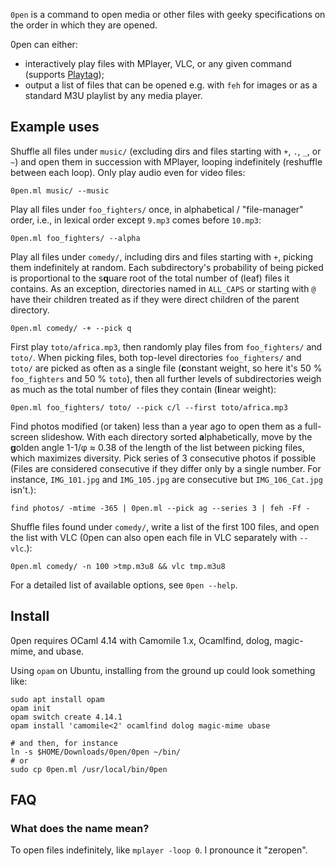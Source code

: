 `0pen` is a command to open media or other files with geeky specifications on the order in which they are opened.

0pen can either:
- interactively play files with MPlayer, VLC, or any given command (supports [Playtag](https://github.com/nahoj/playtag));
- output a list of files that can be opened e.g. with `feh` for images or as a standard M3U playlist by any media player.

## Example uses

Shuffle all files under `music/` (excluding dirs and files starting with `+`, `.`, `_`, or `~`) and open them in succession with MPlayer, looping indefinitely (reshuffle between each loop). Only play audio even for video files:

```shell
0pen.ml music/ --music
```

Play all files under `foo_fighters/` once, in alphabetical / "file-manager" order, i.e., in lexical order except `9.mp3` comes before `10.mp3`:

```shell
0pen.ml foo_fighters/ --alpha
```

Play all files under `comedy/`, including dirs and files starting with `+`, picking them indefinitely at random. Each subdirectory's probability of being picked is proportional to the s**q**uare root of the total number of (leaf) files it contains. As an exception, directories named in `ALL_CAPS` or starting with `@` have their children treated as if they were direct children of the parent directory.

```shell
0pen.ml comedy/ -+ --pick q
```

First play `toto/africa.mp3`, then randomly play files from `foo_fighters/` and `toto/`. When picking files, both top-level directories `foo_fighters/` and `toto/` are picked as often as a single file (**c**onstant weight, so here it's 50 % `foo_fighters` and 50 % `toto`), then all further levels of subdirectories weigh as much as the total number of files they contain (**l**inear weight):

```shell
0pen.ml foo_fighters/ toto/ --pick c/l --first toto/africa.mp3
```

Find photos modified (or taken) less than a year ago to open them as a full-screen slideshow. With each directory sorted **a**lphabetically, move by the **g**olden angle 1-1/φ ≈ 0.38 of the length of the list between picking files, which maximizes diversity. Pick series of 3 consecutive photos if possible (Files are considered consecutive if they differ only by a single number. For instance, `IMG_101.jpg` and `IMG_105.jpg` are consecutive but `IMG_106_Cat.jpg` isn't.):

```shell
find photos/ -mtime -365 | 0pen.ml --pick ag --series 3 | feh -Ff -
```

Shuffle files found under `comedy/`, write a list of the first 100 files, and open the list with VLC (0pen can also open each file in VLC separately with `--vlc`.):

```shell
0pen.ml comedy/ -n 100 >tmp.m3u8 && vlc tmp.m3u8
```

For a detailed list of available options, see `0pen --help`.

## Install

0pen requires OCaml 4.14 with Camomile 1.x, Ocamlfind, dolog, magic-mime, and ubase.

Using `opam` on Ubuntu, installing from the ground up could look something like:

```shell
sudo apt install opam
opam init
opam switch create 4.14.1
opam install 'camomile<2' ocamlfind dolog magic-mime ubase

# and then, for instance
ln -s $HOME/Downloads/0pen/0pen ~/bin/
# or
sudo cp 0pen.ml /usr/local/bin/0pen
```

## FAQ
### What does the name mean?

To open files indefinitely, like `mplayer -loop 0`. I pronounce it "zeropen".
